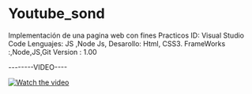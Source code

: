 # Youtube_sond
Implementación de una pagina web con fines Practicos
ID: Visual Studio Code
Lenguajes: JS ,Node Js, 
Desarollo: Html, CSS3. 
FrameWorks :,Node,JS,Git
Version : 1.00

--------VIDEO----

[![Watch the video](https://encrypted-tbn0.gstatic.com/images?q=tbn:ANd9GcRAl1Moi7vh_R0442HqzWZTRLk1f3EJe4BE9zOqeBwAHmksmyT_X7CpXoQ8Ew4p76-3RTY&usqp=CAU)](https://youtu.be/cc3KVzVQVNo)



